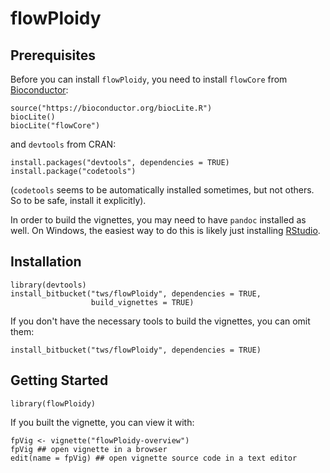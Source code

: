 # flowPloidy

## Prerequisites

Before you can install `flowPloidy`, you need to install `flowCore`
from [Bioconductor](https://bioconductor.org):

```{r}
source("https://bioconductor.org/biocLite.R")
biocLite()
biocLite("flowCore")
```

and `devtools` from CRAN:

```{r}
install.packages("devtools", dependencies = TRUE)
install.package("codetools")
```

(`codetools` seems to be automatically installed sometimes, but not others.
So to be safe, install it explicitly).

In order to build the vignettes, you may need to have `pandoc` installed as
well. On Windows, the easiest way to do this is likely just
installing [RStudio](https://www.rstudio.com).

## Installation

```{r}
library(devtools)
install_bitbucket("tws/flowPloidy", dependencies = TRUE, 
                  build_vignettes = TRUE)
```

If you don't have the necessary tools to build the vignettes, you can omit them:

```{r}
install_bitbucket("tws/flowPloidy", dependencies = TRUE)
```

## Getting Started

```{r}
library(flowPloidy)
```

If you built the vignette, you can view it with:

```{r}
fpVig <- vignette("flowPloidy-overview")
fpVig ## open vignette in a browser
edit(name = fpVig) ## open vignette source code in a text editor
```
